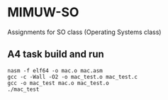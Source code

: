 # MIMUW-SO
Assignments for SO class (Operating Systems class)

## A4 task build and run

    nasm -f elf64 -o mac.o mac.asm
    gcc -c -Wall -O2 -o mac_test.o mac_test.c
    gcc -o mac_test mac.o mac_test.o
    ./mac_test
